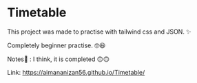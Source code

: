 # Timetable
This project was made to practise with tailwind css and JSON. :sparkles:

Completely beginner practise. :nerd_face::laughing:

Notes:memo: :  I think, it is completed :upside_down_face::upside_down_face:

Link: https://aimananizan56.github.io/Timetable/
